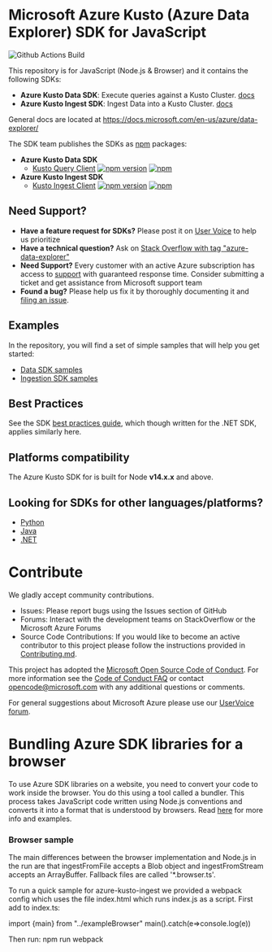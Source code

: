 # Microsoft Azure Kusto (Azure Data Explorer) SDK for JavaScript
![Github Actions Build](https://github.com/Azure/azure-kusto-node/actions/workflows/build.yml/badge.svg)

This repository is for JavaScript (Node.js & Browser) and it contains the following SDKs:
* **Azure Kusto Data SDK**: Execute queries against a Kusto Cluster. [docs](./packages/azure-kusto-data/README.md)
* **Azure Kusto Ingest SDK**: Ingest Data into a Kusto Cluster. [docs](./packages/azure-kusto-ingest/README.md)


General docs are located at https://docs.microsoft.com/en-us/azure/data-explorer/


The SDK team publishes the SDKs as [npm](https://npmjs.org) packages:
- **Azure Kusto Data SDK**
  - [Kusto Query Client](https://www.npmjs.com/package/azure-kusto-data) [![npm version](https://badge.fury.io/js/azure-kusto-data.svg)](https://badge.fury.io/js/azure-kusto-data) [![npm](https://img.shields.io/npm/dt/azure-kusto-data.svg)](https://github.com/Azure/azure-kusto-node)
- **Azure Kusto Ingest SDK**
  - [Kusto Ingest Client](https://www.npmjs.com/package/azure-kusto-ingest) [![npm version](https://badge.fury.io/js/azure-kusto-ingest.svg)](https://badge.fury.io/js/azure-kusto-ingest) 
[![npm](https://img.shields.io/npm/dt/azure-kusto-ingest.svg)](https://github.com/Azure/azure-kusto-node)

## Need Support?
- **Have a feature request for SDKs?** Please post it on [User Voice](https://feedback.azure.com/forums/915733-azure-data-explorer) to help us prioritize
- **Have a technical question?** Ask on [Stack Overflow with tag "azure-data-explorer"](https://stackoverflow.com/questions/tagged/azure-data-explorer)
- **Need Support?** Every customer with an active Azure subscription has access to [support](https://docs.microsoft.com/en-us/azure/azure-supportability/how-to-create-azure-support-request) with guaranteed response time.  Consider submitting a ticket and get assistance from Microsoft support team
- **Found a bug?** Please help us fix it by thoroughly documenting it and [filing an issue](https://github.com/Azure/azure-kusto-node/issues/new).

## Examples

In the repository, you will find a set of simple samples that will help you get started:
- [Data SDK samples](./packages/azure-kusto-data/example.js)
- [Ingestion SDK samples](./packages/azure-kusto-ingest/example.js)

## Best Practices
See the SDK [best practices guide](https://docs.microsoft.com/azure/data-explorer/kusto/api/netfx/kusto-ingest-best-practices), which though written for the .NET SDK, applies similarly here.

## Platforms compatibility

The Azure Kusto SDK for is built for Node **v14.x.x** and above.

## Looking for SDKs for other languages/platforms?
- [Python](https://github.com/azure/azure-kusto-python)
- [Java](https://github.com/azure/azure-kusto-java)
- [.NET](https://docs.microsoft.com/en-us/azure/kusto/api/netfx/about-the-sdk)


# Contribute

We gladly accept community contributions.

- Issues: Please report bugs using the Issues section of GitHub
- Forums: Interact with the development teams on StackOverflow or the Microsoft Azure Forums
- Source Code Contributions: If you would like to become an active contributor to this project please follow the instructions provided in [Contributing.md](CONTRIBUTING.md).

This project has adopted the [Microsoft Open Source Code of Conduct](https://opensource.microsoft.com/codeofconduct/). For more information see the [Code of Conduct FAQ](https://opensource.microsoft.com/codeofconduct/faq/) or contact [opencode@microsoft.com](mailto:opencode@microsoft.com) with any additional questions or comments.

For general suggestions about Microsoft Azure please use our [UserVoice forum](http://feedback.azure.com/forums/34192--general-feedback).


# Bundling Azure SDK libraries for a browser
To use Azure SDK libraries on a website, you need to convert your code to work inside the browser. You do this using a tool called a bundler. This process takes JavaScript code written using Node.js conventions and converts it into a format that is understood by browsers. Read [here](https://github.com/Azure/azure-sdk-for-js/blob/main/documentation/Bundling.md) for more info and examples.

### Browser sample

The main differences between the browser implementation and Node.js in the run are that ingestFromFile accepts a Blob object and
ingestFromStream accepts an ArrayBuffer. Fallback files are called '*.browser.ts'.

To run a quick sample for azure-kusto-ingest we provided a webpack config which uses the file index.html which runs index.js as a script.
First add to index.ts:

import {main} from "../exampleBrowser"
main().catch(e=>console.log(e)) 

Then run: npm run webpack